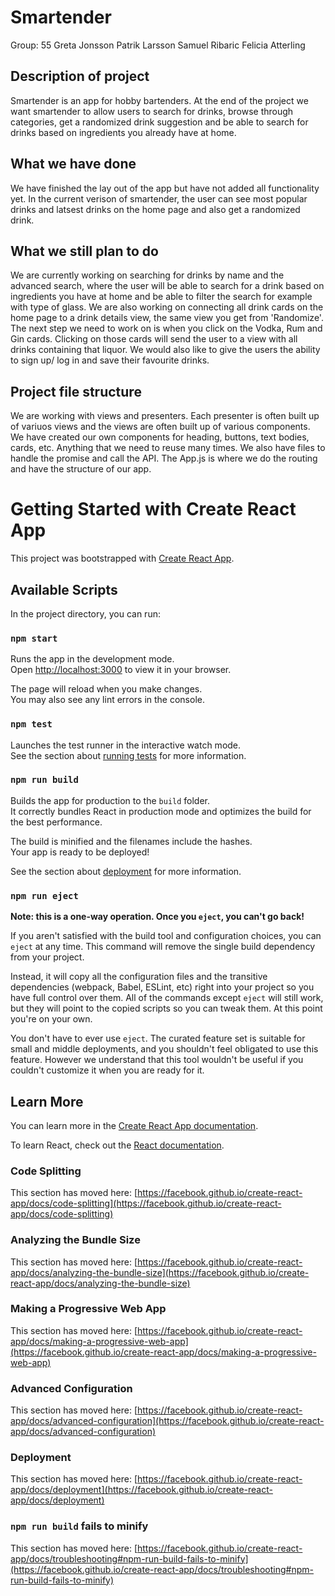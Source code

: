 # Smartender

Group: 55
Greta Jonsson
Patrik Larsson
Samuel Ribaric
Felicia Atterling

## Description of project

Smartender is an app for hobby bartenders. At the end of the project we want smartender to allow users to search for drinks, browse through categories, get a randomized drink suggestion and be able to search for drinks based on ingredients you already have at home.

## What we have done

We have finished the lay out of the app but have not added all functionality yet.
In the current verison of smartender, the user can see most popular drinks and latsest drinks on the home page and also get a randomized drink.

## What we still plan to do

We are currently working on searching for drinks by name and the advanced search, where the user will be able to search for a drink based on ingredients you have at home and be able to filter the search for example with type of glass. We are also working on connecting all drink cards on the home page to a drink details view, the same view you get from 'Randomize'. The next step we need to work on is when you click on the Vodka, Rum and Gin cards. Clicking on those cards will send the user to a view with all drinks containing that liquor. We would also like to give the users the ability to sign up/ log in and save their favourite drinks.

## Project file structure

We are working with views and presenters. Each presenter is often built up of variuos views and the views are often built up of various components. We have created our own components for heading, buttons, text bodies, cards, etc. Anything that we need to reuse many times. We also have files to handle the promise and call the API. The App.js is where we do the routing and have the structure of our app.

# Getting Started with Create React App

This project was bootstrapped with [Create React App](https://github.com/facebook/create-react-app).

## Available Scripts

In the project directory, you can run:

### `npm start`

Runs the app in the development mode.\
Open [http://localhost:3000](http://localhost:3000) to view it in your browser.

The page will reload when you make changes.\
You may also see any lint errors in the console.

### `npm test`

Launches the test runner in the interactive watch mode.\
See the section about [running tests](https://facebook.github.io/create-react-app/docs/running-tests) for more information.

### `npm run build`

Builds the app for production to the `build` folder.\
It correctly bundles React in production mode and optimizes the build for the best performance.

The build is minified and the filenames include the hashes.\
Your app is ready to be deployed!

See the section about [deployment](https://facebook.github.io/create-react-app/docs/deployment) for more information.

### `npm run eject`

**Note: this is a one-way operation. Once you `eject`, you can't go back!**

If you aren't satisfied with the build tool and configuration choices, you can `eject` at any time. This command will remove the single build dependency from your project.

Instead, it will copy all the configuration files and the transitive dependencies (webpack, Babel, ESLint, etc) right into your project so you have full control over them. All of the commands except `eject` will still work, but they will point to the copied scripts so you can tweak them. At this point you're on your own.

You don't have to ever use `eject`. The curated feature set is suitable for small and middle deployments, and you shouldn't feel obligated to use this feature. However we understand that this tool wouldn't be useful if you couldn't customize it when you are ready for it.

## Learn More

You can learn more in the [Create React App documentation](https://facebook.github.io/create-react-app/docs/getting-started).

To learn React, check out the [React documentation](https://reactjs.org/).

### Code Splitting

This section has moved here: [https://facebook.github.io/create-react-app/docs/code-splitting](https://facebook.github.io/create-react-app/docs/code-splitting)

### Analyzing the Bundle Size

This section has moved here: [https://facebook.github.io/create-react-app/docs/analyzing-the-bundle-size](https://facebook.github.io/create-react-app/docs/analyzing-the-bundle-size)

### Making a Progressive Web App

This section has moved here: [https://facebook.github.io/create-react-app/docs/making-a-progressive-web-app](https://facebook.github.io/create-react-app/docs/making-a-progressive-web-app)

### Advanced Configuration

This section has moved here: [https://facebook.github.io/create-react-app/docs/advanced-configuration](https://facebook.github.io/create-react-app/docs/advanced-configuration)

### Deployment

This section has moved here: [https://facebook.github.io/create-react-app/docs/deployment](https://facebook.github.io/create-react-app/docs/deployment)

### `npm run build` fails to minify

This section has moved here: [https://facebook.github.io/create-react-app/docs/troubleshooting#npm-run-build-fails-to-minify](https://facebook.github.io/create-react-app/docs/troubleshooting#npm-run-build-fails-to-minify)
